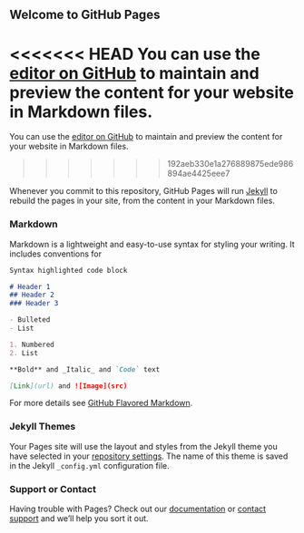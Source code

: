## Welcome to GitHub Pages

<<<<<<< HEAD
You can use the [editor on GitHub](https://github.com/avicens/PracticalMachineLearning/edit/master/README.md) to maintain and preview the content for your website in Markdown files.
=======
You can use the [editor on GitHub](https://github.com/avicens/PracticalMachineLearning/edit/gh-pages/README.md) to maintain and preview the content for your website in Markdown files.
>>>>>>> 192aeb330e1a276889875ede986894ae4425eee7

Whenever you commit to this repository, GitHub Pages will run [Jekyll](https://jekyllrb.com/) to rebuild the pages in your site, from the content in your Markdown files.

### Markdown

Markdown is a lightweight and easy-to-use syntax for styling your writing. It includes conventions for

```markdown
Syntax highlighted code block

# Header 1
## Header 2
### Header 3

- Bulleted
- List

1. Numbered
2. List

**Bold** and _Italic_ and `Code` text

[Link](url) and ![Image](src)
```

For more details see [GitHub Flavored Markdown](https://guides.github.com/features/mastering-markdown/).

### Jekyll Themes

Your Pages site will use the layout and styles from the Jekyll theme you have selected in your [repository settings](https://github.com/avicens/PracticalMachineLearning/settings). The name of this theme is saved in the Jekyll `_config.yml` configuration file.

### Support or Contact

Having trouble with Pages? Check out our [documentation](https://help.github.com/categories/github-pages-basics/) or [contact support](https://github.com/contact) and we’ll help you sort it out.
